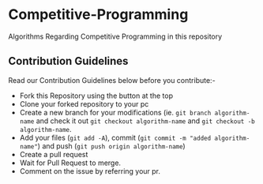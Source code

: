 # Competitive-Programming
Algorithms Regarding Competitive Programming in this repository

## Contribution Guidelines
Read our Contribution Guidelines below before you contribute:-

* Fork this Repository using the button at the top
* Clone your forked repository to your pc
* Create a new branch for your modifications (ie. ```git branch algorithm-name``` and check it out ```git checkout algorithm-name``` and ```git checkout -b algorithm-name```.
* Add your files (```git add -A```), commit (```git commit -m "added algorithm-name"```) and push (```git push origin algorithm-name```)
* Create a pull request
* Wait for Pull Request to merge.
* Comment on the issue by referring your pr.
